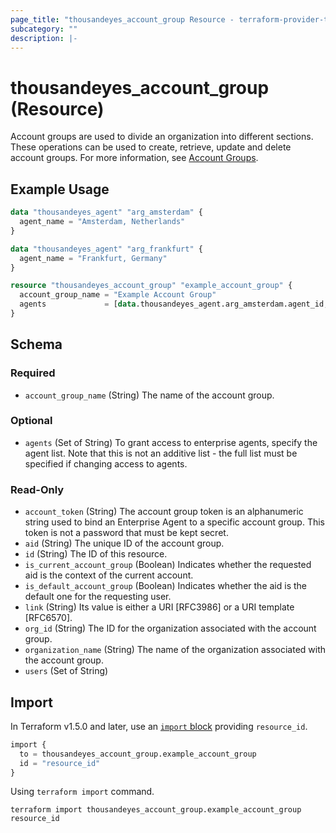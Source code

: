```yaml
---
page_title: "thousandeyes_account_group Resource - terraform-provider-thousandeyes"
subcategory: ""
description: |-
---
```


# thousandeyes_account_group (Resource)

Account groups are used to divide an organization into different sections. These operations can be used to create, retrieve, update and delete account groups. For more information, see [Account Groups](https://developer.cisco.com/docs/thousandeyes/list-account-groups/).

## Example Usage

```terraform
data "thousandeyes_agent" "arg_amsterdam" {
  agent_name = "Amsterdam, Netherlands"
}

data "thousandeyes_agent" "arg_frankfurt" {
  agent_name = "Frankfurt, Germany"
}

resource "thousandeyes_account_group" "example_account_group" {
  account_group_name = "Example Account Group"
  agents             = [data.thousandeyes_agent.arg_amsterdam.agent_id, data.thousandeyes_agent.arg_frankfurt.agent_id]
}
```

<!-- schema generated by tfplugindocs -->
## Schema

### Required

- `account_group_name` (String) The name of the account group.

### Optional

- `agents` (Set of String) To grant access to enterprise agents, specify the agent list. Note that this is not an additive list - the full list must be specified if changing access to agents.

### Read-Only

- `account_token` (String) The account group token is an alphanumeric string used to bind an Enterprise Agent to a specific account group. This token is not a password that must be kept secret.
- `aid` (String) The unique ID of the account group.
- `id` (String) The ID of this resource.
- `is_current_account_group` (Boolean) Indicates whether the requested aid is the context of the current account.
- `is_default_account_group` (Boolean) Indicates whether the aid is the default one for the requesting user.
- `link` (String) Its value is either a URI [RFC3986] or a URI template [RFC6570].
- `org_id` (String) The ID for the organization associated with the account group.
- `organization_name` (String) The name of the organization associated with the account group.
- `users` (Set of String)

## Import
In Terraform v1.5.0 and later, use an [`import` block](https://developer.hashicorp.com/terraform/language/import) providing `resource_id`.
```terraform
import {
  to = thousandeyes_account_group.example_account_group
  id = "resource_id"
}
```

Using `terraform import` command.
```shell
terraform import thousandeyes_account_group.example_account_group resource_id
```
